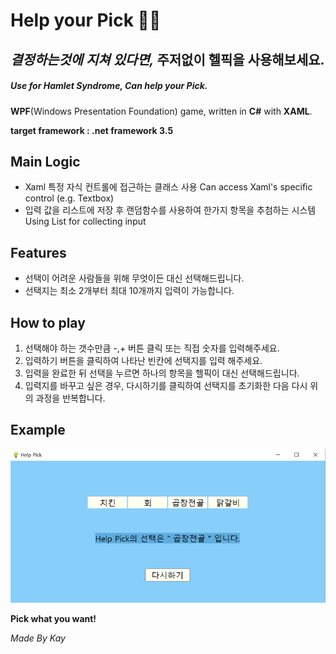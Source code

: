 # Help your Pick 🤷‍♀️



## ***결정하는것에 지쳐 있다면,*** 주저없이 헬픽을 사용해보세요.


##### Use for Hamlet Syndrome, Can help your Pick.


**WPF**(Windows Presentation Foundation) game, 
written in **C#** with **XAML**.


**target framework : .net framework 3.5**


## Main Logic

- Xaml 특정 자식 컨트롤에 접근하는 클래스 사용
  Can access Xaml's specific control (e.g. Textbox)
- 입력 값을 리스트에 저장 후 랜덤함수를 사용하여 한가지 항목을 추첨하는 시스템
  Using List for collecting input
  


## Features

- 선택이 어려운 사람들을 위해 무엇이든 대신 선택해드립니다.
- 선택지는 최소 2개부터 최대 10개까지 입력이 가능합니다.


## How to play

1. 선택해야 하는 갯수만큼 -,+ 버튼 클릭 또는 직접 숫자를 입력해주세요. 
2. 입력하기 버튼을 클릭하여 나타난 빈칸에 선택지를 입력 해주세요.
3. 입력을 완료한 뒤 선택을 누르면 하나의 항목을 헬픽이 대신 선택해드립니다.
4. 입력지를 바꾸고 싶은 경우, 다시하기를 클릭하여 선택지를 초기화한 다음 다시 위의 과정을 반복합니다.

## Example


![play image](https://github.com/yunnyDaram/WPF/blob/master/Help_Select/Help_Select/ex2.png)


**Pick what you want!**

*Made By Kay*